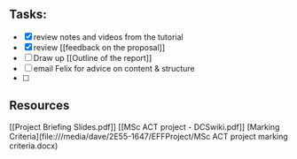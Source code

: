 ## Tasks:
- [x] review notes and videos from the tutorial
- [x] review [[feedback on the proposal]]
- [ ] Draw up [[Outline of the report]]
- [ ] email Felix for advice on content & structure
- [ ] 


## Resources
[[Project Briefing Slides.pdf]]
[[MSc ACT project - DCSwiki.pdf]]
[Marking Criteria](file:///media/dave/2E55-1647/EFFProject/MSc ACT project marking criteria.docx)



